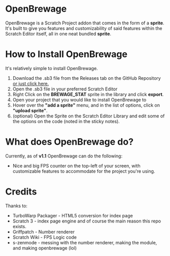 # OpenBrewage

OpenBrewage is a Scratch Project addon that comes in the form of a **sprite**. It's built to give you features and customizability of said features within the Scratch Editor itself, all in one neat bundled **sprite**.

# How to Install OpenBrewage

It's relatively simple to install OpenBrewage.
1. Download the .sb3 file from the Releases tab on the GitHub Repository [or just click here.](https://github.com/s-zenmode/openbrewage/releases/)
2. Open the .sb3 file in your preferred Scratch Editor
3. Right Click on the **BREWAGE_STAT** sprite in the library and click **export**.
4. Open your project that you would like to install OpenBrewage to
5. Hover over the **"add a sprite"** menu, and in the list of options, click on **"upload sprite"**.
6. (optional) Open the Sprite on the Scratch Editor Library and edit some of the options on the code (noted in the sticky notes).

# What does OpenBrewage do?

Currently, as of **v1.1** OpenBrewage can do the following:
- Nice and big FPS counter on the top-left of your screen, with customizable features to accommodate for the project you're using.

# Credits

Thanks to:
- TurboWarp Packager - HTML5 conversion for index page
- Scratch 3 - index page engine and of course the main reason this repo exists.
- Griffpatch - Number renderer
- Scratch Wiki - FPS Logic code
- s-zenmode - messing with the number renderer, making the module, and making openbrewage (lol)
